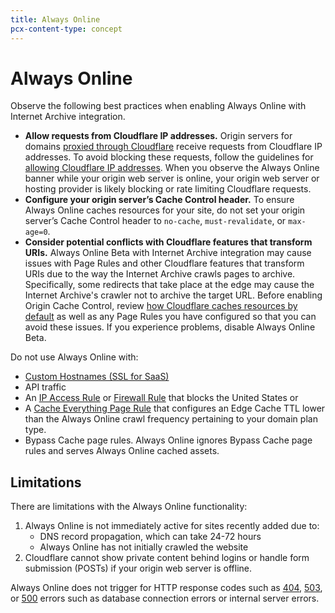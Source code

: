 ```yaml
---
title: Always Online
pcx-content-type: concept
---
```


# Always Online

Observe the following best practices when enabling Always Online with Internet Archive integration.

*   **Allow requests from Cloudflare IP addresses.** Origin servers for domains [proxied through Cloudflare](/dns/manage-dns-records/reference/proxied-dns-records) receive requests from Cloudflare IP addresses. To avoid blocking these requests, follow the guidelines for [allowing Cloudflare IP addresses](https://support.cloudflare.com/hc/articles/201897700). When you observe the Always Online banner while your origin web server is online, your origin web server or hosting provider is likely blocking or rate limiting Cloudflare requests.
*   **Configure your origin server’s Cache Control header.** To ensure Always Online caches resources for your site, do not set your origin server’s Cache Control header to `no-cache`, `must-revalidate`, or `max-age=0`.
*   **Consider potential conflicts with Cloudflare features that transform URIs.** Always Online Beta with Internet Archive integration may cause issues with Page Rules and other Cloudflare features that transform URIs due to the way the Internet Archive crawls pages to archive. Specifically, some redirects that take place at the edge may cause the Internet Archive's crawler not to archive the target URL. Before enabling Origin Cache Control, review [how Cloudflare caches resources by default](/cache/about/default-cache-behavior/) as well as any Page Rules you have configured so that you can avoid these issues. If you experience problems, disable Always Online Beta.

Do not use Always Online with:

*   [Custom Hostnames (SSL for SaaS)](/ssl/ssl-for-saas)
*   API traffic
*   An [IP Access Rule](https://support.cloudflare.com/hc/articles/217074967) or [Firewall Rule](https://support.cloudflare.com/hc/articles/360016473712) that blocks the United States or
*   A [Cache Everything Page Rule](/cache/how-to/create-page-rules/#cache-everything) that configures an Edge Cache TTL lower than the Always Online crawl frequency pertaining to your domain plan type.
*   Bypass Cache page rules. Always Online ignores Bypass Cache page rules and serves Always Online cached assets.

## Limitations

There are limitations with the Always Online functionality:

1.  Always Online is not immediately active for sites recently added due to:
    *   DNS record propagation, which can take 24-72 hours
    *   Always Online has not initially crawled the website
2.  Cloudflare cannot show private content behind logins or handle form submission (POSTs) if your origin web server is offline.

Always Online does not trigger for HTTP response codes such as [404](https://support.cloudflare.com/hc/articles/115003014512#code_404), [503](https://support.cloudflare.com/hc/articles/115003011431#503error), or [500](https://support.cloudflare.com/hc/articles/115003011431#500error) errors such as database connection errors or internal server errors.

